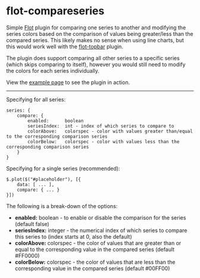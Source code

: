 flot-compareseries
=============

Simple [Flot](http://www.flotcharts.org) plugin for comparing one series to another and modifying the series colors based on the comparison of values being greater/less than the compared series.  This likely makes no sense when using line charts, but this would work well with the [flot-topbar](https://github.com/jasonroman/flot-topbar) plugin.

The plugin does support comparing all other series to a specific series (which skips comparing to itself), however you would still need to modify the colors for each series individually.

View the <a href="http://jasonroman.github.io/flot-compareseries/example.html">example page</a> to see the plugin in action.

---

Specifying for all series:

    series: {
        compare: {
            enabled:      boolean
            seriesIndex:  int - index of which series to compare to
            colorAbove:   colorspec - color with values greater than/equal to the corresponding comparison series
            colorBelow:   colorspec - color with values less than the corresponding comparison series
        }
    }

Specifying for a single series (recommended):

    $.plot($("#placeholder"), [{
        data: [ ... ],
        compare: { ... }
    }])

The following is a break-down of the options:

* **enabled:** boolean - to enable or disable the comparison for the series (default false)
* **seriesIndex:** integer - the numerical index of which series to compare this series to (index starts at 0, also the default)
* **colorAbove:** colorspec - the color of values that are greater than or equal to the corresponding value in the compared series (default #FF0000)
* **colorBelow:** colorspec - the color of values that are less than the corresponding value in the compared series (default #00FF00)
